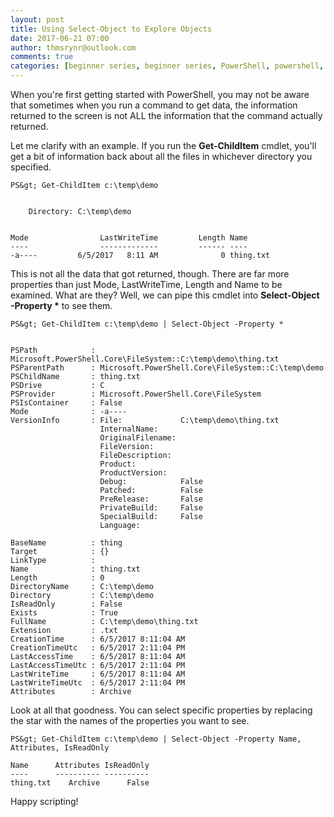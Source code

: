 ```yaml
---
layout: post
title: Using Select-Object to Explore Objects
date: 2017-06-21 07:00
author: thmsrynr@outlook.com
comments: true
categories: [beginner series, beginner series, PowerShell, powershell, select-object, working with objects]
---
```

When you're first getting started with PowerShell, you may not be aware that sometimes when you run a command to get data, the information returned to the screen is not ALL the information that the command actually returned.

<!--more-->

Let me clarify with an example. If you run the <strong>Get-ChildItem</strong> cmdlet, you'll get a bit of information back about all the files in whichever directory you specified.

```
PS&gt; Get-ChildItem c:\temp\demo


    Directory: C:\temp\demo


Mode                LastWriteTime         Length Name
----                -------------         ------ ----
-a----         6/5/2017   8:11 AM              0 thing.txt
```

This is not all the data that got returned, though. There are far more properties than just Mode, LastWriteTime, Length and Name to be examined. What are they? Well, we can pipe this cmdlet into <strong>Select-Object -Property *</strong> to see them.

```
PS&gt; Get-ChildItem c:\temp\demo | Select-Object -Property *


PSPath            : Microsoft.PowerShell.Core\FileSystem::C:\temp\demo\thing.txt
PSParentPath      : Microsoft.PowerShell.Core\FileSystem::C:\temp\demo
PSChildName       : thing.txt
PSDrive           : C
PSProvider        : Microsoft.PowerShell.Core\FileSystem
PSIsContainer     : False
Mode              : -a----
VersionInfo       : File:             C:\temp\demo\thing.txt
                    InternalName:
                    OriginalFilename:
                    FileVersion:
                    FileDescription:
                    Product:
                    ProductVersion:
                    Debug:            False
                    Patched:          False
                    PreRelease:       False
                    PrivateBuild:     False
                    SpecialBuild:     False
                    Language:

BaseName          : thing
Target            : {}
LinkType          :
Name              : thing.txt
Length            : 0
DirectoryName     : C:\temp\demo
Directory         : C:\temp\demo
IsReadOnly        : False
Exists            : True
FullName          : C:\temp\demo\thing.txt
Extension         : .txt
CreationTime      : 6/5/2017 8:11:04 AM
CreationTimeUtc   : 6/5/2017 2:11:04 PM
LastAccessTime    : 6/5/2017 8:11:04 AM
LastAccessTimeUtc : 6/5/2017 2:11:04 PM
LastWriteTime     : 6/5/2017 8:11:04 AM
LastWriteTimeUtc  : 6/5/2017 2:11:04 PM
Attributes        : Archive
```

Look at all that goodness. You can select specific properties by replacing the star with the names of the properties you want to see.

```
PS&gt; Get-ChildItem c:\temp\demo | Select-Object -Property Name, Attributes, IsReadOnly

Name      Attributes IsReadOnly
----      ---------- ----------
thing.txt    Archive      False
```

Happy scripting!
